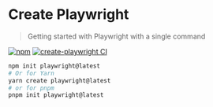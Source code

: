 # Create Playwright

> Getting started with Playwright with a single command

[![npm](https://img.shields.io/npm/v/create-playwright)](https://www.npmjs.com/package/create-playwright)
[![create-playwright CI](https://github.com/microsoft/create-playwright/actions/workflows/ci.yml/badge.svg)](https://github.com/microsoft/create-playwright/actions/workflows/ci.yml)

```bash
npm init playwright@latest
# Or for Yarn
yarn create playwright@latest
# or for pnpm
pnpm init playwright@latest
```
